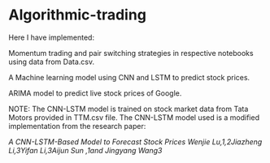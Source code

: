 # Algorithmic-trading

Here I have implemented: 

Momentum trading and pair switching strategies in respective notebooks using data from Data.csv.

A Machine learning model using CNN and LSTM to predict stock prices.

ARIMA model to predict live stock prices of Google.


NOTE:
The CNN-LSTM model is trained on stock market data from Tata Motors provided in TTM.csv file. The CNN-LSTM model used is a modified implementation from the research paper:

*A CNN-LSTM-Based Model to Forecast Stock Prices*
_Wenjie Lu,1,2Jiazheng Li,3Yifan Li,3Aijun Sun
,1and Jingyang Wang3_
